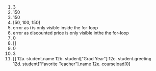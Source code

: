 1. 3
2. 150
3. 150
4. [50, 100, 150]
5. error as i is only visible inside the for-loop
6. error as discounted price is only visible inthe the for-loop
7. 0
8. []
9. 0
10. 3
11. []
12a. student.name
12b. student["Grad Year"]
12c. student.greeting
12d. student["Favorite Teacher"].name
12e. courseload[0]

